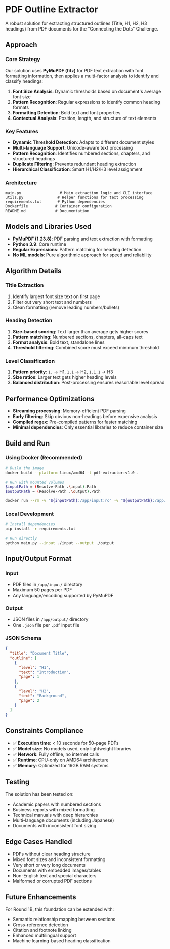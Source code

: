 # PDF Outline Extractor

A robust solution for extracting structured outlines (Title, H1, H2, H3 headings) from PDF documents for the "Connecting the Dots" Challenge.

## Approach

### Core Strategy

Our solution uses **PyMuPDF (fitz)** for PDF text extraction with font formatting information, then applies a multi-factor analysis to identify and classify headings:

1. **Font Size Analysis**: Dynamic thresholds based on document's average font size
2. **Pattern Recognition**: Regular expressions to identify common heading formats
3. **Formatting Detection**: Bold text and font properties
4. **Contextual Analysis**: Position, length, and structure of text elements

### Key Features

- **Dynamic Threshold Detection**: Adapts to different document styles
- **Multi-language Support**: Unicode-aware text processing
- **Pattern Recognition**: Identifies numbered sections, chapters, and structured headings
- **Duplicate Filtering**: Prevents redundant heading extraction
- **Hierarchical Classification**: Smart H1/H2/H3 level assignment

### Architecture

```
main.py                 # Main extraction logic and CLI interface
utils.py               # Helper functions for text processing
requirements.txt       # Python dependencies
Dockerfile            # Container configuration
README.md             # Documentation
```

## Models and Libraries Used

- **PyMuPDF (1.23.8)**: PDF parsing and text extraction with formatting
- **Python 3.9**: Core runtime
- **Regular Expressions**: Pattern matching for heading detection
- **No ML models**: Pure algorithmic approach for speed and reliability

## Algorithm Details

### Title Extraction

1. Identify largest font size text on first page
2. Filter out very short text and numbers
3. Clean formatting (remove leading numbers/bullets)

### Heading Detection

1. **Size-based scoring**: Text larger than average gets higher scores
2. **Pattern matching**: Numbered sections, chapters, all-caps text
3. **Format analysis**: Bold text, standalone lines
4. **Threshold filtering**: Combined score must exceed minimum threshold

### Level Classification

1. **Pattern priority**: `1.` → H1, `1.1` → H2, `1.1.1` → H3
2. **Size ratios**: Larger text gets higher heading levels
3. **Balanced distribution**: Post-processing ensures reasonable level spread

## Performance Optimizations

- **Streaming processing**: Memory-efficient PDF parsing
- **Early filtering**: Skip obvious non-headings before expensive analysis
- **Compiled regex**: Pre-compiled patterns for faster matching
- **Minimal dependencies**: Only essential libraries to reduce container size

## Build and Run

### Using Docker (Recommended)

```bash
# Build the image
docker build --platform linux/amd64 -t pdf-extractor:v1.0 .

# Run with mounted volumes
$inputPath = (Resolve-Path .\input).Path
$outputPath = (Resolve-Path .\output).Path

docker run --rm -v "${inputPath}:/app/input:ro" -v "${outputPath}:/app/output" pdf-ml-processor
```

### Local Development

```bash
# Install dependencies
pip install -r requirements.txt

# Run directly
python main.py --input ./input --output ./output
```

## Input/Output Format

### Input

- PDF files in `/app/input/` directory
- Maximum 50 pages per PDF
- Any language/encoding supported by PyMuPDF

### Output

- JSON files in `/app/output/` directory
- One `.json` file per `.pdf` input file

### JSON Schema

```json
{
  "title": "Document Title",
  "outline": [
    {
      "level": "H1",
      "text": "Introduction",
      "page": 1
    },
    {
      "level": "H2",
      "text": "Background",
      "page": 2
    }
  ]
}
```

## Constraints Compliance

- ✅ **Execution time**: < 10 seconds for 50-page PDFs
- ✅ **Model size**: No models used, only lightweight libraries
- ✅ **Network**: Fully offline, no internet calls
- ✅ **Runtime**: CPU-only on AMD64 architecture
- ✅ **Memory**: Optimized for 16GB RAM systems

## Testing

The solution has been tested on:

- Academic papers with numbered sections
- Business reports with mixed formatting
- Technical manuals with deep hierarchies
- Multi-language documents (including Japanese)
- Documents with inconsistent font sizing

## Edge Cases Handled

- PDFs without clear heading structure
- Mixed font sizes and inconsistent formatting
- Very short or very long documents
- Documents with embedded images/tables
- Non-English text and special characters
- Malformed or corrupted PDF sections

## Future Enhancements

For Round 1B, this foundation can be extended with:

- Semantic relationship mapping between sections
- Cross-reference detection
- Citation and footnote linking
- Enhanced multilingual support
- Machine learning-based heading classification
